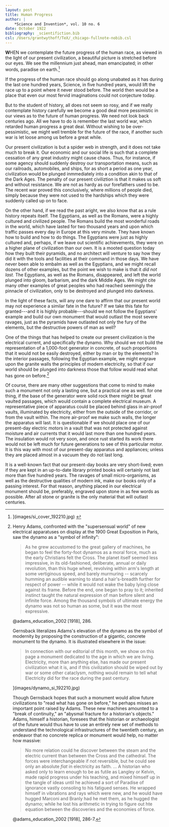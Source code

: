 ```yaml
---
layout: post
title: Human Progress
author: |
    *Science and Invention*, vol. 10 no. 6
date: October 1922
bibliography: _scientifiction.bib
csl: /Users/grantwythoff/TeX/_chicago-fullnote-nobib.csl
---
```


**W**HEN we contemplate the future progress of the human race, as viewed in the light of our present civilization, a beautiful picture is stretched before our eyes.  We see the millennium just ahead, man emancipated; in other words, paradise on earth.[^wno]

If the progress of the human race should go along unabated as it has during the last one hundred years, Science, in five hundred years, would lift the race up to a point where it never stood before. The world then would be a place that even our most fervid imaginations could not conjecture today.

But to the student of history, all does not seem so rosy, and if we really contemplate history carefully we become a good deal more pessimistic in our views as to the future of human progress.  We need not look back centuries ago.  All we have to do is remember the last world war, which retarded human progress a great deal.  Without wishing to be over-pessimistic, we might well tremble for the future of the race, if another such war is let loose among us before a great while.

Our present civilization is but a spider web in strength, and it does not take much to break it.  Our economic and our social life is such that a complete cessation of any great industry might cause chaos.  Thus, for instance, if some agency should suddenly destroy our transportation means, such as our railroads, automobiles, and ships, for as short a period as one year, civilization would be plunged inmmediately into a condition akin to that of the Dark Ages.  The penalty of our present civiliztion is that it makes us soft and without resistance.  We are not as hardy as our forefathers used to be.  The recent war proved this conclusively, where millions of people died, simply because they were not used to the hardships which they were suddenly called up on to face.

On the other hand, if we read the past aright, we also know that as a rule history repeats itself.  The Egyptians, as well as the Romans, were a highly cultured and civilized people.  The Romans build the most wonderful roads in the world, which have lasted for two thousand years and upon which traffic passes every day in Europe at this very minute.  They have known how to build and how to do things.  The Egyptians were just as highly cultured and, perhaps, if we leave out scientific achievements, they were on a higher plane of civilization than our own.  It is a mooted question today how they built their pyramids, and no architect will venture to say how they did it with the tools and facilities at their command in those days.  We have never been able to embalm as well as the Egyptians, and we might recall dozens of other examples, but the point we wish to make is that it *did not last.*  The Egyptians, as well as the Romans, disappeared, and left the world plunged into gloom, barbarism, and the dark Middle Ages.  We might cite many other examples of great peoples who had reached seemingly the pinnacle of civilization, only to be destroyed and plunged into darkness.

In the light of these facts, will any one dare to affirm that our present world may not experience a similar fate in the future?  If we take this fate for granted---and it is highly probable---should we not follow the Egyptians' example and build our own monument that would outlast the most severe ravages, just as the pyramids have outlasted not only the fury of the elements, but the destructive powers of man as well?

One of the things that has helped to create our present civilization is the electrical current, and specifically the dynamo.  Why should we not build the representation of a 1,000-foot generator in concrete, of such proportions that it would not be easily destroyed, either by man or by the elements?  In the interior passages, following the Egyptian example, we might engrave upon the granite walls the principles of modern electricity, so that if our world should be plunged into darkness those that follow would read what has gone on before.[^dyn]

Of course, there are many other suggestions that come to mind to make such a monument not only a lasting one, but a practical one as well.  for one thing, if the base of the generator were solid rock there might be great vaulted passages, which would contain a complete electrical museum.  A representative piece of apparatus could be placed behind glass in air-proof vaults, illuminated by electricity, either from the outside of the corridor, or from the vault within.  The more air-proof we make such walls, the longer the apparatus will last.  It is questionable if we should place one of our present-day electric motors in a vault that was not protected against moisture and air currents that it would last more than one hundred years.  The insulation would rot very soon, and once rust started its work there would not be left much for future generations to see of this particular motor.  It is this way with most of our present-day apparatus and appliances; unless they are placed almost in a vacuum they do not last long.

It is a well-known fact that our present-day books are very short-lived; even if they are kept in an up-to-date library printed books will certainly not last more than five hundred years.  The ravages of small micro-organisms, as well as the destructive qualities of modern ink, make our books only of a passing interest.  For that reason, anything placed in our electrical monument should be, preferably, engraved upon stone in as few words as possible.  After all stone or granite is the only material that will outlast centuries.

[^wno]:  ](images/si_cover_192210.jpg) <!-- no figure -->

[^dyn]:  Henry Adams, confronted with the "supersensual world" of new electrical apparatuses on display at the 1900 Great Exposition in Paris, saw the dynamo as a "symbol of infinity":
    
    > As he grew accustomed to the great gallery of machines, he began to feel the forty-foot dynamos as a moral force, much as the early Christians felt the Cross. The planet itself seemed less impressive, in its old-fashioned, deliberate, annual or daily revolution, than this huge wheel, revolving within arm's length at some vertiginous speed, and barely murmuring -- scarcely humming an audible warning to stand a hair's-breadth further for respect of power -- while it would not wake the baby lying close against its frame. Before the end, one began to pray to it; inherited instinct taught the natural expression of man before silent and infinite force. Among the thousand symbols of ultimate energy the dynamo was not so human as some, but it was the most expressive.
    
    @adams_education_2002 \[1918\], 286.
    
    Gernsback literalizes Adams's elevation of the dynamo as the symbol of modernity by proposing the construction of a gigantic, concrete monument to the dynamo.  It is illustrated elsewhere in the issue:
    
    > In connection with our editorial of this month, we show on this page a monument dedicated to the age in which we are living. Electricity, more than anything else, has made our present civilization what it is, and if this civilization should be wiped out by war or some other cataclysm, nothing would remain to tell what Electricity did for the race during the past century.
    
    ](images/dynamo_si_192210.jpg) <!-- no figure -->
    
    Though Gernsback hopes that such a monument would allow future civilizations to "read what has gone on before," he perhaps misses an important point raised by Adams.  These new machines amounted to a "break of continuity," an "abysmal fracture for a historian's objects."  Adams, himself a historian, foresees that the historian or archaeologist of the future would thus have to use an entirely new set of methods to understand the technological infrastructures of the twentieth century, an endeavor that no concrete replica or monument would help, no matter how massive:
    
    > No more relation could he discover between the steam and the electric current than between the Cross and the cathedral.  The forces were interchangeable if not reversible, but he could see only an absolute *fiat* in electricity as faith. … A historian who asked only to learn enough to be as futile as Langley or Kelvin, made rapid progress under his teaching, and mixed himself up in the tangle of ideas until he achieved a sort of Paradise of ignorance vastly consoling to his fatigued senses.  He wrapped himself in vibrations and rays which were new, and he would have hugged Marconi and Branly had he met them, as he hugged the dynamo; while he lost his arithmetic in trying to figure out hte equation between the discoveries and the economies of force.
    
    @adams_education_2002 \[1918\], 286-7.